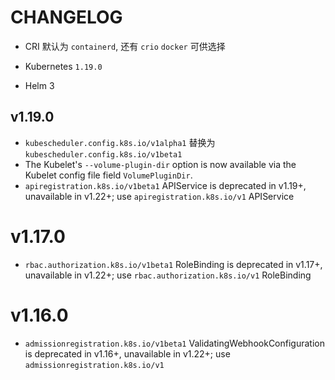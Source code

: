 # CHANGELOG

* CRI 默认为 `containerd`, 还有 `crio` `docker` 可供选择

* Kubernetes `1.19.0`

* Helm 3

## v1.19.0

* `kubescheduler.config.k8s.io/v1alpha1` 替换为 `kubescheduler.config.k8s.io/v1beta1`
* The Kubelet's `--volume-plugin-dir` option is now available via the Kubelet config file field `VolumePluginDir`.
* `apiregistration.k8s.io/v1beta1` APIService is deprecated in v1.19+, unavailable in v1.22+; use `apiregistration.k8s.io/v1` APIService

# v1.17.0

* `rbac.authorization.k8s.io/v1beta1` RoleBinding is deprecated in v1.17+, unavailable in v1.22+; use `rbac.authorization.k8s.io/v1` RoleBinding

# v1.16.0

* `admissionregistration.k8s.io/v1beta1` ValidatingWebhookConfiguration is deprecated in v1.16+, unavailable in v1.22+; use `admissionregistration.k8s.io/v1`
